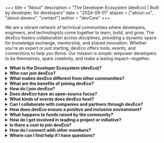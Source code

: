 +++
title = "About"
description = "The Developer Ecosystem (devEco) | Built by developer, for developers"
date = "2024-09-01"
aliases = ["about-us", "about-deveco", "contact"]
author = "devCore"
+++

We are a vibrant network of technical communities where developers, engineers, and technologists come together to learn, build, and grow. The devEco fosters collaboration across disciplines, providing a dynamic space for knowledge exchange, mentorship, and shared innovation. Whether you're an expert or just starting, devEco offers tools, events, and connections to help you thrive. Our mission is simple: empower developers to be themselves, spark creativity, and make a lasting impact—together.

<details>

<summary><strong>What is the Developer Ecosystem (devEco)?</strong></summary>

devEco is a global network of interconnected technical communities built by developers, for developers. It offers a collaborative space for learning, building, and growing together, with access to events, resources, mentorship, and industry partnerships.

</details>

<details>

<summary><strong>Who can join devEco?</strong></summary>

Anyone with a passion for technology and development is welcome to join! Whether you’re a seasoned developer or just starting out, devEco offers opportunities for all skill levels.


</details>

<details>

<summary><strong>What makes devEco different from other communities?</strong></summary>

devEco is not just one community—it’s an ecosystem of technical communities. We promote cross-discipline collaboration, open-source principles, and community-driven initiatives, offering a space where every contribution matters.

</details>

<details>

<summary><strong>What are the benefits of joining devEco?</strong></summary>

As a member, you’ll have access to:
- Collaboration with industry experts and developers from around the world
- Opportunities to work on real-world projects with partners
- Exclusive events, meetups, and hackathons
- Mentorship programs and professional development resources
- Badges, achievements, and a gamified experience
- Open governance where your voice shapes the community’s future
- And so much more…

</details>

<details>

<summary><strong>How do I join devEco?</strong></summary>

It’s simple! Just [sign up here](link to sign up form) and start exploring the community. Once you’ve joined, connect with other members on our Discord server and participate in events and challenges.

</details>

<details>

<summary><strong>Does devEco have an open-source focus?</strong></summary>

Yes! Our community is built on open-source principles of transparency, collaboration, and shared ownership. Members can contribute to open-source projects or lead new initiatives within the ecosystem.

</details>

<details>

<summary><strong>What kinds of events does devEco host?</strong></summary>

We host bi-weekly virtual meetups, hackathons, technical workshops, and AMAs (Ask Me Anything) with industry leaders. Our events provide a great way to network, learn new skills, and showcase your work.

</details>

<details>

<summary><strong>Can I collaborate with companies and partners through devEco?</strong></summary>

Absolutely! devEco offers opportunities to work on projects with tech companies, industry partners, and other organizations looking for developer talent and collaboration.

</details>

<details>

<summary><strong>How does devEco ensure a positive and inclusive environment?</strong></summary>

We follow clear community guidelines to maintain a safe, welcoming space for all members. Our moderators are committed to upholding these standards, and we encourage respectful interactions at all times.

</details>

<details>

<summary><strong>What happens to funds raised by the community?</strong></summary>

All proceeds go directly back into the community, supporting events, giveaways, tools, training, and other initiatives that benefit our members.

</details>

<details>

<summary><strong>How do I get involved in leading a project or initiative?</strong></summary>

We encourage community-led efforts! Once you join, you can propose projects, participate in open governance discussions, or join special interest groups (SIGs) aligned with your interests.

</details>

<details>

<summary><strong>Is there a cost to join devEco?</strong></summary>

Joining devEco is free! Some events or resources may have optional fees, but we strive to keep most offerings accessible to everyone.

</details>

<details>

<summary><strong>How do I connect with other members?</strong></summary>

Our primary hub for interaction is the devEco Discord server, where you can engage in forums, chat with members, join SIGs, and participate in live events.

</details>

<details>

<summary><strong>Where can I find help if I have questions?</strong></summary>

If you need assistance, check out the FAQ/Help forum on our Discord server or contact a moderator directly through the server.

</details>